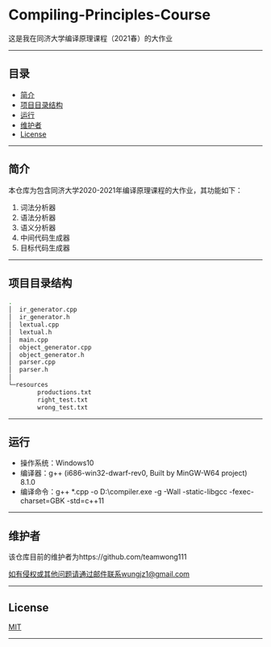 # Compiling-Principles-Course
这是我在同济大学编译原理课程（2021春）的大作业

---

## 目录
- [简介](#简介)
- [项目目录结构](#项目目录结构)
- [运行](#运行)
- [维护者](#维护者)
- [License](#License)

---

## 简介
本仓库为包含同济大学2020-2021年编译原理课程的大作业，其功能如下：
1. 词法分析器
2. 语法分析器
3. 语义分析器
4. 中间代码生成器
6. 目标代码生成器

---

## 项目目录结构
```bash
.
│  ir_generator.cpp
│  ir_generator.h
│  lextual.cpp
│  lextual.h
│  main.cpp
│  object_generator.cpp
│  object_generator.h
│  parser.cpp
│  parser.h
│
└─resources
        productions.txt
        right_test.txt
        wrong_test.txt
```

---

## 运行
- 操作系统：Windows10
- 编译器：g++ (i686-win32-dwarf-rev0, Built by MinGW-W64 project) 8.1.0
- 编译命令：g++ *.cpp -o D:\\compiler.exe -g -Wall -static-libgcc -fexec-charset=GBK -std=c++11

---

## 维护者
该仓库目前的维护者为https://github.com/teamwong111

如有侵权或其他问题请通过邮件联系wungjz1@gmail.com

---

## License
[MIT](https://github.com/teamwong111/Compiling-Principles-Course/blob/main/LICENSE)

---